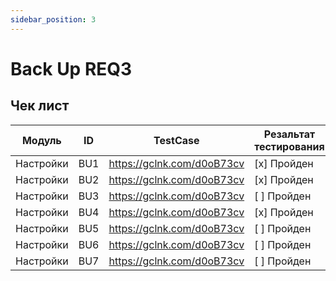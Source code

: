 ```yaml
---
sidebar_position: 3
---
```


# Back Up REQ3

## Чек лист
| Модуль| ID | TestCase | Резальтат тестирования |
|-------|--------|----------|------------------------|
| Настройки | BU1 | https://gclnk.com/d0oB73cv | [x] Пройден |
| Настройки | BU2 | https://gclnk.com/d0oB73cv | [x] Пройден |
| Настройки | BU3 | https://gclnk.com/d0oB73cv | [ ] Пройден |
| Настройки | BU4 | https://gclnk.com/d0oB73cv | [x] Пройден |
| Настройки | BU5 | https://gclnk.com/d0oB73cv | [ ] Пройден |
| Настройки | BU6 | https://gclnk.com/d0oB73cv | [ ] Пройден |
| Настройки | BU7 | https://gclnk.com/d0oB73cv | [ ] Пройден |
